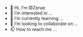 - 👋 Hi, I’m @Zerue
- 👀 I’m interested in ...
- 🌱 I’m currently learning ...
- 💞️ I’m looking to collaborate on ...
- 📫 How to reach me ...

<!---
Zerue/Zerue is a ✨ special ✨ repository because its `README.md` (this file) appears on your GitHub profile.
You can click the Preview link to take a look at your changes.
--->
